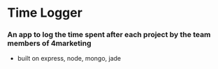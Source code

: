 # Time Logger
### An app to log the time spent after each project by the team members of 4marketing

- built on express, node, mongo, jade